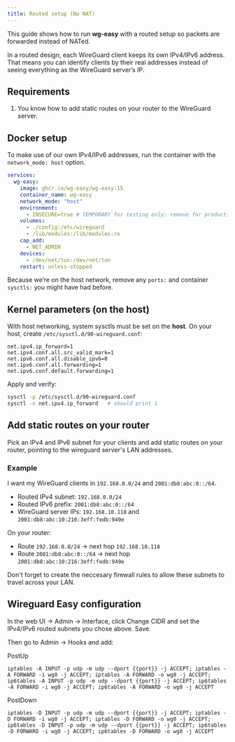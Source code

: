 ```yaml
---
title: Routed setup (No NAT)
---
```


This guide shows how to run **wg-easy** with a routed setup so packets are forwarded instead of NATed.

In a routed design, each WireGuard client keeps its own IPv4/IPv6 address. That means you can identify clients by their real addresses instead of seeing everything as the WireGuard server’s IP.

## Requirements

1. You know how to add static routes on your router to the WireGuard server.

## Docker setup

To make use of our own IPv4/IPv6 addresses, run the container with the `network_mode: host` option.

```yaml
services:
  wg-easy:
    image: ghcr.io/wg-easy/wg-easy:15
    container_name: wg-easy
    network_mode: "host"
    environment:
      - INSECURE=true # TEMPORARY for testing only; remove for production
    volumes:
      - ./config:/etc/wireguard
      - /lib/modules:/lib/modules:ro
    cap_add:
      - NET_ADMIN
    devices:
      - /dev/net/tun:/dev/net/tun
    restart: unless-stopped
```

Because we’re on the host network, remove any `ports:` and container `sysctls:` you might have had before.

## Kernel parameters (on the host)

With host networking, system sysctls must be set on the **host**. On your host, create `/etc/sysctl.d/90-wireguard.conf`:

```
net.ipv4.ip_forward=1
net.ipv4.conf.all.src_valid_mark=1
net.ipv6.conf.all.disable_ipv6=0
net.ipv6.conf.all.forwarding=1
net.ipv6.conf.default.forwarding=1
```

Apply and verify:
```bash
sysctl -p /etc/sysctl.d/90-wireguard.conf
sysctl -n net.ipv4.ip_forward   # should print 1
```

## Add static routes on your router

Pick an IPv4 and IPv6 subnet for your clients and add static routes on your router, pointing to the wireguard server's LAN addresses.

### Example

I want my WireGuard clients in `192.168.0.0/24` and `2001:db8:abc:0::/64`.

- Routed IPv4 subnet: `192.168.0.0/24`
- Routed IPv6 prefix: `2001:db8:abc:0::/64`
- WireGuard server IPs: `192.168.10.118` and `2001:db8:abc:10:216:3eff:fedb:949e`

On your router:
- Route `192.168.0.0/24` → next hop `192.168.10.118`
- Route `2001:db8:abc:0::/64` → next hop `2001:db8:abc:10:216:3eff:fedb:949e`

Don't forget to create the neccesary firewall rules to allow these subnets to travel across your LAN.

## Wireguard Easy configuration

In the web UI → Admin → Interface, click Change CIDR and set the IPv4/IPv6 routed subnets you chose above. Save.

Then go to Admin → Hooks and add:

PostUp
```
iptables -A INPUT -p udp -m udp --dport {{port}} -j ACCEPT; iptables -A FORWARD -i wg0 -j ACCEPT; iptables -A FORWARD -o wg0 -j ACCEPT; ip6tables -A INPUT -p udp -m udp --dport {{port}} -j ACCEPT; ip6tables -A FORWARD -i wg0 -j ACCEPT; ip6tables -A FORWARD -o wg0 -j ACCEPT
```

PostDown
```
iptables -D INPUT -p udp -m udp --dport {{port}} -j ACCEPT; iptables -D FORWARD -i wg0 -j ACCEPT; iptables -D FORWARD -o wg0 -j ACCEPT; ip6tables -D INPUT -p udp -m udp --dport {{port}} -j ACCEPT; ip6tables -D FORWARD -i wg0 -j ACCEPT; ip6tables -D FORWARD -o wg0 -j ACCEPT
```
